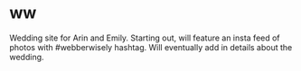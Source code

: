 # ww

Wedding site for Arin and Emily. 
Starting out, will feature an insta feed of photos with #webberwisely hashtag. Will eventually add in details about the wedding.
